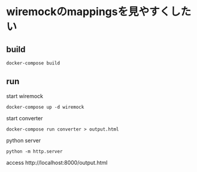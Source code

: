 # wiremockのmappingsを見やすくしたい

## build

```
docker-compose build
```

## run

start wiremock

```
docker-compose up -d wiremock
```

start converter 

```
docker-compose run converter > output.html
```

python server 

```
python -m http.server 
```

access http://localhost:8000/output.html